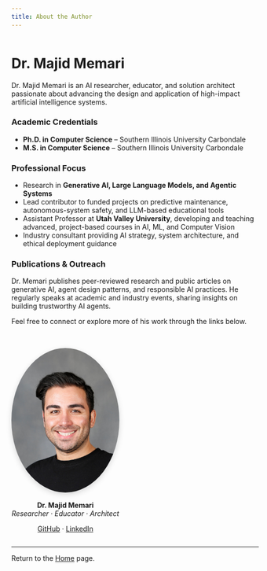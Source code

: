 ```yaml
---
title: About the Author
---
```


<div style="display:flex; flex-wrap:wrap; gap:2rem; align-items:flex-start;">

<div style="flex:1 1 60%; min-width:260px;">

# Dr. Majid Memari

Dr. Majid Memari is an AI researcher, educator, and solution architect passionate about advancing the design and application of high-impact artificial intelligence systems.

### Academic Credentials

- **Ph.D. in Computer Science** – Southern Illinois University Carbondale
- **M.S. in Computer Science** – Southern Illinois University Carbondale

### Professional Focus

- Research in **Generative AI, Large Language Models, and Agentic Systems**
- Lead contributor to funded projects on predictive maintenance, autonomous-system safety, and LLM-based educational tools
- Assistant Professor at **Utah Valley University**, developing and teaching advanced, project-based courses in AI, ML, and Computer Vision
- Industry consultant providing AI strategy, system architecture, and ethical deployment guidance

### Publications & Outreach

Dr. Memari publishes peer-reviewed research and public articles on generative AI, agent design patterns, and responsible AI practices. He regularly speaks at academic and industry events, sharing insights on building trustworthy AI agents.

Feel free to connect or explore more of his work through the links below.

</div>

<div style="flex:0 0 220px; max-width:220px; text-align:center;">
  <img src="assets/images/majid_memari_profile.png" alt="Dr. Majid Memari" style="width:100%; border-radius:50%; box-shadow:0 4px 12px rgba(0,0,0,0.15);">
  <p><strong>Dr. Majid Memari</strong><br><em>Researcher · Educator · Architect</em></p>
  <p>
    <a href="https://github.com/memari-majid" target="_blank">GitHub</a> ·
    <a href="https://www.linkedin.com/in/majid-memari/" target="_blank">LinkedIn</a>
  </p>
</div>

</div>

---

Return to the [Home](index.md) page. 